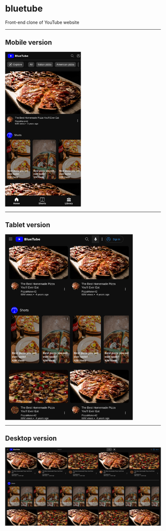 # bluetube
Front-end clone of YouTube website
<hr>

## Mobile version
<img src="./screenshots/screenshot_mobile.png" height="500">
<hr>

## Tablet version
<img src="./screenshots/screenshot_tablet.png" height="600">
<hr>

## Desktop version
<img src="./screenshots/screenshot_desktop.png" width="995">

